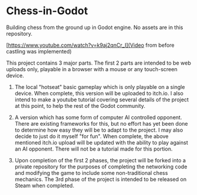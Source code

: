 # Chess-in-Godot
Building chess from the ground up in Godot engine.  No assets are in this repository.

[https://www.youtube.com/watch?v=k9aj2qnCr_I](Video from before castling was implemented)


This project contains 3 major parts.  The first 2 parts are intended to be web uploads only, playable in a browser with a mouse or any touch-screen device.


1)  The local "hotseat" basic gameplay which is only playable on a single device.  When complete, this version will be uploaded to itch.io. I also intend to make a youtube tutorial covering several details of the project at this point, to help the rest of the Godot community.


2)  A version which has some form of computer AI controlled opponent.  There are existing frameworks for this, but no effort has yet been done to determine how easy they will be to adapt to the project.  I may also decide to just do it myself "for fun".
When complete, the above mentioned itch.io upload will be updated with the ability to play against an AI opponent.  There will not be a tutorial made for this portion.


3)  Upon completion of the first 2 phases, the project will be forked into a private repository for the purposes of completing the networking code and modifying the game to include some non-traditional chess mechanics.  The 3rd phase of the project is intended to be released on Steam when completed.
